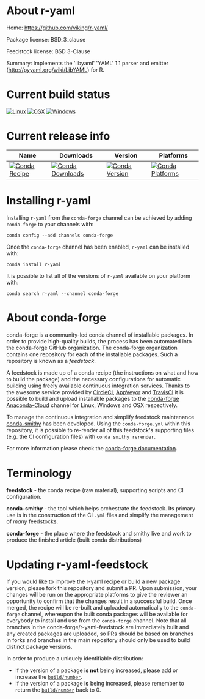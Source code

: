 About r-yaml
============

Home: https://github.com/viking/r-yaml/

Package license: BSD_3_clause

Feedstock license: BSD 3-Clause

Summary: Implements the 'libyaml' 'YAML' 1.1 parser and emitter (<http://pyyaml.org/wiki/LibYAML>) for R.



Current build status
====================

[![Linux](https://img.shields.io/circleci/project/github/conda-forge/r-yaml-feedstock/master.svg?label=Linux)](https://circleci.com/gh/conda-forge/r-yaml-feedstock)
[![OSX](https://img.shields.io/travis/conda-forge/r-yaml-feedstock/master.svg?label=macOS)](https://travis-ci.org/conda-forge/r-yaml-feedstock)
[![Windows](https://img.shields.io/appveyor/ci/conda-forge/r-yaml-feedstock/master.svg?label=Windows)](https://ci.appveyor.com/project/conda-forge/r-yaml-feedstock/branch/master)

Current release info
====================

| Name | Downloads | Version | Platforms |
| --- | --- | --- | --- |
| [![Conda Recipe](https://img.shields.io/badge/recipe-r--yaml-green.svg)](https://anaconda.org/conda-forge/r-yaml) | [![Conda Downloads](https://img.shields.io/conda/dn/conda-forge/r-yaml.svg)](https://anaconda.org/conda-forge/r-yaml) | [![Conda Version](https://img.shields.io/conda/vn/conda-forge/r-yaml.svg)](https://anaconda.org/conda-forge/r-yaml) | [![Conda Platforms](https://img.shields.io/conda/pn/conda-forge/r-yaml.svg)](https://anaconda.org/conda-forge/r-yaml) |

Installing r-yaml
=================

Installing `r-yaml` from the `conda-forge` channel can be achieved by adding `conda-forge` to your channels with:

```
conda config --add channels conda-forge
```

Once the `conda-forge` channel has been enabled, `r-yaml` can be installed with:

```
conda install r-yaml
```

It is possible to list all of the versions of `r-yaml` available on your platform with:

```
conda search r-yaml --channel conda-forge
```


About conda-forge
=================

conda-forge is a community-led conda channel of installable packages.
In order to provide high-quality builds, the process has been automated into the
conda-forge GitHub organization. The conda-forge organization contains one repository
for each of the installable packages. Such a repository is known as a *feedstock*.

A feedstock is made up of a conda recipe (the instructions on what and how to build
the package) and the necessary configurations for automatic building using freely
available continuous integration services. Thanks to the awesome service provided by
[CircleCI](https://circleci.com/), [AppVeyor](https://www.appveyor.com/)
and [TravisCI](https://travis-ci.org/) it is possible to build and upload installable
packages to the [conda-forge](https://anaconda.org/conda-forge)
[Anaconda-Cloud](https://anaconda.org/) channel for Linux, Windows and OSX respectively.

To manage the continuous integration and simplify feedstock maintenance
[conda-smithy](https://github.com/conda-forge/conda-smithy) has been developed.
Using the ``conda-forge.yml`` within this repository, it is possible to re-render all of
this feedstock's supporting files (e.g. the CI configuration files) with ``conda smithy rerender``.

For more information please check the [conda-forge documentation](https://conda-forge.org/docs/).

Terminology
===========

**feedstock** - the conda recipe (raw material), supporting scripts and CI configuration.

**conda-smithy** - the tool which helps orchestrate the feedstock.
                   Its primary use is in the construction of the CI ``.yml`` files
                   and simplify the management of *many* feedstocks.

**conda-forge** - the place where the feedstock and smithy live and work to
                  produce the finished article (built conda distributions)


Updating r-yaml-feedstock
=========================

If you would like to improve the r-yaml recipe or build a new
package version, please fork this repository and submit a PR. Upon submission,
your changes will be run on the appropriate platforms to give the reviewer an
opportunity to confirm that the changes result in a successful build. Once
merged, the recipe will be re-built and uploaded automatically to the
`conda-forge` channel, whereupon the built conda packages will be available for
everybody to install and use from the `conda-forge` channel.
Note that all branches in the conda-forge/r-yaml-feedstock are
immediately built and any created packages are uploaded, so PRs should be based
on branches in forks and branches in the main repository should only be used to
build distinct package versions.

In order to produce a uniquely identifiable distribution:
 * If the version of a package **is not** being increased, please add or increase
   the [``build/number``](https://conda.io/docs/user-guide/tasks/build-packages/define-metadata.html#build-number-and-string).
 * If the version of a package **is** being increased, please remember to return
   the [``build/number``](https://conda.io/docs/user-guide/tasks/build-packages/define-metadata.html#build-number-and-string)
   back to 0.
